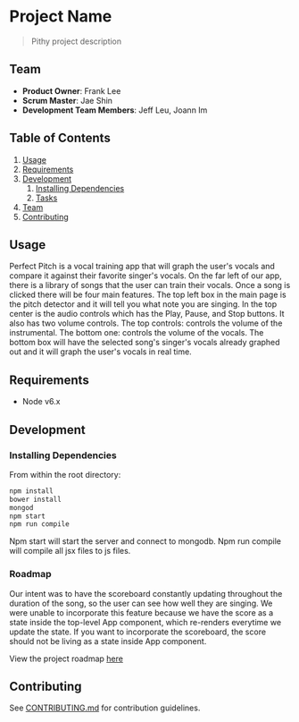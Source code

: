 # Project Name

> Pithy project description

## Team

  - __Product Owner__: Frank Lee
  - __Scrum Master__: Jae Shin
  - __Development Team Members__: Jeff Leu, Joann Im

## Table of Contents

1. [Usage](#Usage)
1. [Requirements](#requirements)
1. [Development](#development)
    1. [Installing Dependencies](#installing-dependencies)
    1. [Tasks](#tasks)
1. [Team](#team)
1. [Contributing](#contributing)

## Usage
  Perfect Pitch is a vocal training app that will graph the user's vocals and compare it against their favorite singer's vocals.
  On the far left of our app, there is a library of songs that the user can train their vocals. Once a song is clicked there will be
  four main features. The top left box in the main page is the pitch detector and it will tell you what note you are singing. In the
  top center is the audio controls which has the Play, Pause, and Stop buttons. It also has two volume controls. The top controls: controls
  the volume of the instrumental. The bottom one: controls the volume of the vocals. The bottom box will have the selected song's singer's
  vocals already graphed out and it will graph the user's vocals in real time. 

## Requirements

- Node v6.x

## Development

### Installing Dependencies

From within the root directory:

```sh
npm install
bower install
mongod
npm start
npm run compile
```
Npm start will start the server and connect to mongodb. Npm run compile will compile all jsx files to js files. 

### Roadmap

Our intent was to have the scoreboard constantly updating throughout the duration of the song, so the user can see how well they are singing. 
We were unable to incorporate this feature because we have the score as a state inside the top-level App component, which re-renders everytime we update the state.
If you want to incorporate the scoreboard, the score should not be living as a state inside App component. 

View the project roadmap [here](https://github.com/threefourth/threefourth/issues)


## Contributing

See [CONTRIBUTING.md](CONTRIBUTING.md) for contribution guidelines.
